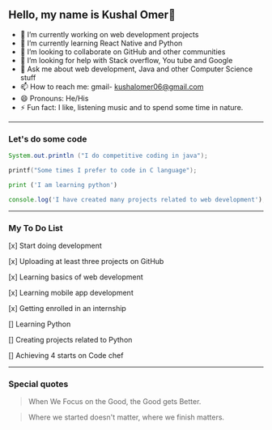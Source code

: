 ## Hello, my name is Kushal Omer👋


- 🔭 I’m currently working on web development projects
- 🌱 I’m currently learning React Native and Python
- 👯 I’m looking to collaborate on GitHub and other communities
- 🤔 I’m looking for help with Stack overflow, You tube and Google
- 💬 Ask me about web development, Java and other Computer Science stuff
- 📫 How to reach me: gmail- [kushalomer06@gmail.com](kushalomer06@gmail.com)
- 😄 Pronouns: He/His
- ⚡ Fun fact: I like, listening music and to spend some time in nature.

---

### Let's do some code

``` java
System.out.println ("I do competitive coding in java");
```

```c
printf("Some times I prefer to code in C language");
```

``` python
print ('I am learning python')
```

```javascript
console.log('I have created many projects related to web development');
```
---

### My To Do List

[x] Start doing development

[x] Uploading at least three projects on GitHub

[x] Learning basics of web development

[x] Learning mobile app development

[x] Getting enrolled in an internship

[] Learning Python

[] Creating projects related to Python

[] Achieving 4 starts on Code chef

---

### Special quotes

>When We Focus on the Good, the Good gets Better.

>Where we started doesn't matter, where we finish matters.
